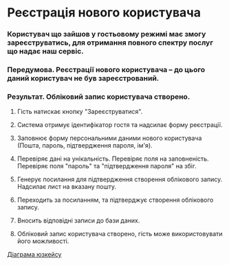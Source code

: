 # Реєстрація нового користувача  

### Користувач що зайшов у гостьовому режимі має змогу зареєструватись, для отримання повного спектру послуг що надає наш сервіс.  

### Передумова. Реєстрації нового користувача – до цього даний користувач не був зареєстрований.  

### Результат. Обліковий запис користувача створено.

1. Гість натискає кнопку "Зареєструватися".

2. Система отримує ідентифікатор гостя та надсилає форму реєстрації.

3. Заповнює форму персональними даними нового користувача (Пошта, пароль, підтвердження пароля, ім'я).

4. Перевіряє дані на унікальність. Перевіряє поля на заповненість. Перевіряє поля "пароль" 
та "підтвердження пароля" на збіг. 

5. Генерує посилання для підтвердження створення облікового запису. Надсилає лист на вказану пошту.

6. Переходить за посиланням, та підтверджує створення облікового запису.

7. Вносить відповідні записи до бази даних.

8. Обліковий запис користувача створено, гість може використовувати його можливості.


[Діаграма юзкейсу](https://github.com/ip-85/System-Dynamics/blob/master/Doc/UMLDiagrams/scenarios/guest/Diagrams/UC1%20-%20registration.md)

